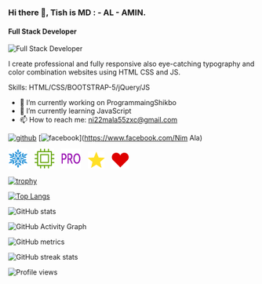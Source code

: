 ### Hi there 👋, Tish is MD : - AL - AMIN.
#### Full Stack Developer
![Full Stack Developer](https://web.facebook.com/photo/?fbid=169544205714784&set=a.106247725377766)

I create professional and fully responsive also eye-catching typography and color combination websites using HTML CSS and JS.

Skills: HTML/CSS/BOOTSTRAP-5/jQuery/JS

- 🔭 I’m currently working on ProgrammaingShikbo 
- 🌱 I’m currently learning JavaScript 
- 📫 How to reach me: ni22mala55zxc@gmail.com 


[<img src='https://cdn.jsdelivr.net/npm/simple-icons@3.0.1/icons/github.svg' alt='github' height='40'>](https://github.com/nimala22)  [<img src='https://cdn.jsdelivr.net/npm/simple-icons@3.0.1/icons/facebook.svg' alt='facebook' height='40'>](https://www.facebook.com/Nim Ala)  

<a href='https://archiveprogram.github.com/'><img src='https://raw.githubusercontent.com/acervenky/animated-github-badges/master/assets/acbadge.gif' width='40' height='40'></a> <a href='https://docs.github.com/en/developers'><img src='https://raw.githubusercontent.com/acervenky/animated-github-badges/master/assets/devbadge.gif' width='40' height='40'></a> <a href='https://github.com/pricing'><img src='https://raw.githubusercontent.com/acervenky/animated-github-badges/master/assets/pro.gif' width='40' height='40'></a> <a href='https://stars.github.com/'><img src='https://raw.githubusercontent.com/acervenky/animated-github-badges/master/assets/starbadge.gif' width='35' height='35'></a> <a href='https://docs.github.com/en/github/supporting-the-open-source-community-with-github-sponsors'><img src='https://raw.githubusercontent.com/acervenky/animated-github-badges/master/assets/sponsorbadge.gif' width='35' height='35'></a> 

[![trophy](https://github-profile-trophy.vercel.app/?username=nimala22)](https://github.com/ryo-ma/github-profile-trophy)

[![Top Langs](https://github-readme-stats.vercel.app/api/top-langs/?username=nimala22)](https://github.com/anuraghazra/github-readme-stats)

![GitHub stats](https://github-readme-stats.vercel.app/api?username=nimala22&show_icons=true&count_private=true)  

![GitHub Activity Graph](https://activity-graph.herokuapp.com/graph?username=nimala22)  

![GitHub metrics](https://metrics.lecoq.io/nimala22)  

![GitHub streak stats](https://streak-stats.demolab.com/?user=nimala22)  

![Profile views](https://gpvc.arturio.dev/nimala22)  
